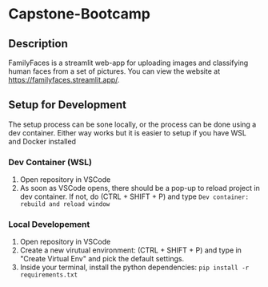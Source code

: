# Capstone-Bootcamp

## Description
FamilyFaces is a streamlit web-app for uploading images and classifying human faces from a set of pictures. You can view the website at https://familyfaces.streamlit.app/.

## Setup for Development
The setup process can be sone locally, or the process can be done using a dev container. Either way works but it is easier to setup if you have WSL and Docker installed

### Dev Container (WSL)
1. Open repository in VSCode
2. As soon as VSCode opens, there should be a pop-up to reload project in dev container. If not, do (CTRL + SHIFT + P) and type `Dev container: rebuild and reload window`


### Local Developement
1. Open repository in VSCode
2. Create a new virutual environment: (CTRL + SHIFT + P) and type in "Create Virtual Env" and pick the default settings.
3. Inside your terminal, install the python dependencies: `pip install -r requirements.txt`
